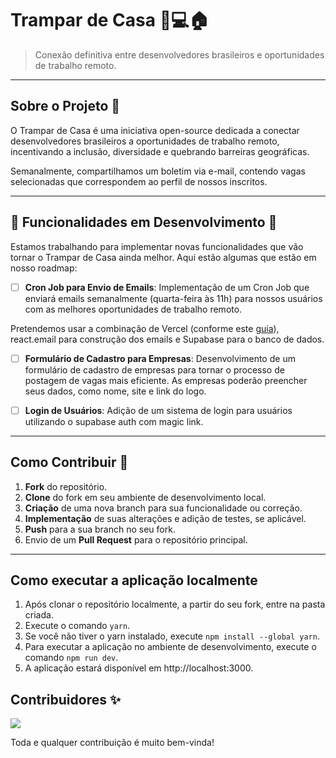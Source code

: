 # Trampar de Casa 👨💻🏠

> Conexão definitiva entre desenvolvedores brasileiros e oportunidades de trabalho remoto.

---

## Sobre o Projeto 🎯 
O Trampar de Casa é uma iniciativa open-source dedicada a conectar desenvolvedores brasileiros a oportunidades de trabalho remoto, incentivando a inclusão, diversidade e quebrando barreiras geográficas.  

Semanalmente, compartilhamos um boletim via e-mail, contendo vagas selecionadas que correspondem ao perfil de nossos inscritos.

---

## 🚧 Funcionalidades em Desenvolvimento 🚧

Estamos trabalhando para implementar novas funcionalidades que vão tornar o Trampar de Casa ainda melhor. Aqui estão algumas que estão em nosso roadmap:

- [ ] **Cron Job para Envio de Emails**: Implementação de um Cron Job que enviará emails semanalmente (quarta-feira às 11h) para nossos usuários com as melhores oportunidades de trabalho remoto. 

Pretendemos usar a combinação de Vercel (conforme este [guia](https://vercel.com/guides/how-to-setup-cron-jobs-on-vercel)), react.email para construção dos emails e Supabase para o banco de dados.

- [ ] **Formulário de Cadastro para Empresas**: Desenvolvimento de um formulário de cadastro de empresas para tornar o processo de postagem de vagas mais eficiente. As empresas poderão preencher seus dados, como nome, site e link do logo.

- [ ] **Login de Usuários**: Adição de um sistema de login para usuários utilizando o supabase auth com magic link.

---

## Como Contribuir 🚀

1. **Fork** do repositório.
2. **Clone** do fork em seu ambiente de desenvolvimento local.
3. **Criação** de uma nova branch para sua funcionalidade ou correção.
4. **Implementação** de suas alterações e adição de testes, se aplicável.
5. **Push** para a sua branch no seu fork.
6. Envio de um **Pull Request** para o repositório principal.

---

## Como executar a aplicação localmente

1. Após clonar o repositório localmente, a partir do seu fork, entre na pasta criada.
2. Execute o comando `yarn`.
3. Se você não tiver o yarn instalado, execute `npm install --global yarn`.
4. Para executar a aplicação no ambiente de desenvolvimento, execute o comando `npm run dev`.
5. A aplicação estará disponível em http://localhost:3000.

## Contribuidores ✨
<a href="https://github.com/ocodista/trampar-de-casa/graphs/contributors">
  <img src="https://contrib.rocks/image?repo=ocodista/trampar-de-casa" />
</a>

Toda e qualquer contribuição é muito bem-vinda!
